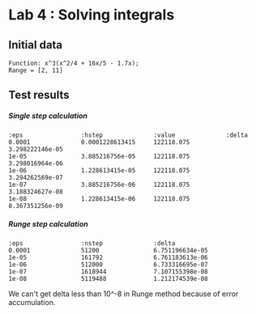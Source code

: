 # Lab 4 : Solving integrals
## Initial data
```
Function: x^3(x^2/4 + 16x/5 - 1.7x);
Range = [2, 11]
```
## Test results
##### Single step calculation
```
:eps                :hstep              :value              :delta
0.0001              0.0001228613415     122118.075          3.298222146e-05
1e-05               3.885216756e-05     122118.075          3.298016964e-06
1e-06               1.228613415e-05     122118.075          3.294262569e-07
1e-07               3.885216756e-06     122118.075          3.188324627e-08
1e-08               1.228613415e-06     122118.075          8.367351256e-09
```

##### Runge step calculation
```
:eps                :nstep              :delta
0.0001              51200               6.751196634e-05
1e-05               161792              6.761183613e-06
1e-06               512000              6.733316695e-07
1e-07               1618944             7.107155398e-08
1e-08               5119488             1.212174539e-08
```

We can't get delta less than 10^-8 in Runge method because of error accumulation.